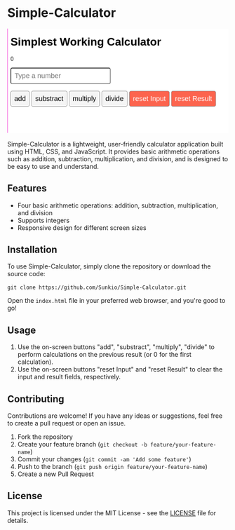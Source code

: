 # Simple-Calculator

![Simple-Calculator](./img/screenshot-of-calculator-app.png)

Simple-Calculator is a lightweight, user-friendly calculator application built using HTML, CSS, and JavaScript. It provides basic arithmetic operations such as addition, subtraction, multiplication, and division, and is designed to be easy to use and understand.

## Features

- Four basic arithmetic operations: addition, subtraction, multiplication, and division
- Supports integers 
- Responsive design for different screen sizes

## Installation

To use Simple-Calculator, simply clone the repository or download the source code:

```
git clone https://github.com/Sunkio/Simple-Calculator.git
```

Open the `index.html` file in your preferred web browser, and you're good to go!

## Usage

1. Use the on-screen buttons "add", "substract", "multiply", "divide" to perform calculations on the previous result (or 0 for the first calculation).
2. Use the on-screen buttons "reset Input" and "reset Result" to clear the input and result fields, respectively.  

## Contributing

Contributions are welcome! If you have any ideas or suggestions, feel free to create a pull request or open an issue.

1. Fork the repository
2. Create your feature branch (`git checkout -b feature/your-feature-name`)
3. Commit your changes (`git commit -am 'Add some feature'`)
4. Push to the branch (`git push origin feature/your-feature-name`)
5. Create a new Pull Request

## License

This project is licensed under the MIT License - see the [LICENSE](LICENSE) file for details.